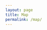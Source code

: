 ```yaml
---
layout: page
title: Map
permalink: /map/
---
```


<div id='map'></div>
 <script src='https://api.tiles.mapbox.com/mapbox-gl-js/v0.53.0/mapbox-gl.js'></script>
<script>
mapboxgl.accessToken = 'pk.eyJ1IjoidGVtcGVzdGEiLCJhIjoiRlJYSUFySSJ9.TQBYUVacKdHs_GcwuWWUgg';
const map = new mapboxgl.Map({
  container: 'map',
  style: 'mapbox://styles/tempesta/cj70bhriz28d42sqfmk75jvd8',
  center: [12.578289, 41.940479],
  zoom: 8.5
});
</script>
